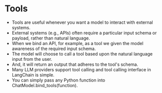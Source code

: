# Tools

* Tools are useful whenever you want a model to interact with external systems.
* External systems (e.g., APIs) often require a particular input schema or payload, rather than natural language.
* When we bind an API, for example, as a tool we given the model awareness of the required input schema.
* The model will choose to call a tool based upon the natural language input from the user.
* And, it will return an output that adheres to the tool's schema.
* Many LLM providers support tool calling and tool calling interface in LangChain is simple.
* You can simply pass any Python function into ChatModel.bind\_tools(function).
